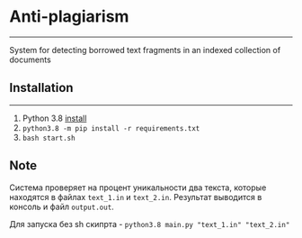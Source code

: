 Anti-plagiarism
===========
---

System for detecting borrowed text fragments in an indexed collection of documents


## Installation

___

1) Python 3.8 [install](https://linuxize.com/post/how-to-install-python-3-8-on-ubuntu-18-04/)
2) ```python3.8 -m pip install -r requirements.txt```
3) ```bash start.sh```

## Note

Система проверяет на процент уникальности два текста, которые находятся в файлах ```text_1.in``` и ```text_2.in```.
Результат выводится в консоль и файл ```output.out```.

Для запуска без sh скипрта - ```python3.8 main.py "text_1.in" "text_2.in"```